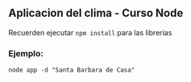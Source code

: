 ## Aplicacion del clima - Curso Node


Recuerden ejecutar ```npm install``` para las librerias


### Ejemplo:

```
node app -d "Santa Barbara de Casa"

```